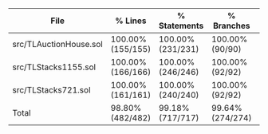 | File                           | % Lines           | % Statements      | % Branches       | % Funcs         |
|--------------------------------|-------------------|-------------------|------------------|-----------------|
| src/TLAuctionHouse.sol         | 100.00% (155/155) | 100.00% (231/231) | 100.00% (90/90)  | 100.00% (25/25) |
| src/TLStacks1155.sol           | 100.00% (166/166) | 100.00% (246/246) | 100.00% (92/92)  | 100.00% (28/28) |
| src/TLStacks721.sol            | 100.00% (161/161) | 100.00% (240/240) | 100.00% (92/92)  | 100.00% (27/27) |
| Total                          | 98.80% (482/482)  | 99.18% (717/717)  | 99.64% (274/274) | 96.59% (80/80)  |
